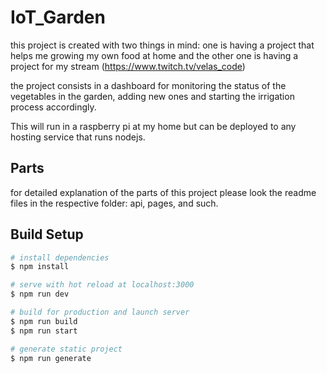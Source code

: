 # IoT_Garden

this project is created with two things in mind: one is having a project that helps me growing my 
own food at home and the other one is having a project for my stream (https://www.twitch.tv/velas_code) 

the project consists in a dashboard for monitoring the status of the vegetables in the garden, adding 
new ones and starting the irrigation process accordingly.

This will run in a raspberry pi at my home but can be deployed to any hosting service that runs nodejs.

## Parts

for detailed explanation of the parts of this project please look the readme files in the respective 
folder: api, pages, and such.

## Build Setup

```bash
# install dependencies
$ npm install

# serve with hot reload at localhost:3000
$ npm run dev

# build for production and launch server
$ npm run build
$ npm run start

# generate static project
$ npm run generate
```
